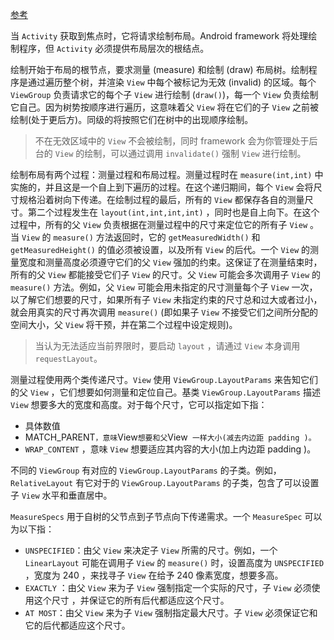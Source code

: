 [参考](https://developer.android.com/guide/topics/ui/how-android-draws.html)

当 `Activity` 获取到焦点时，它将请求绘制布局。Android framework 将处理绘制程序，但 `Activity` 必须提供布局层次的根结点。

绘制开始于布局的根节点，要求测量 (measure) 和绘制 (draw) 布局树。绘制程序是通过遍历整个树，并渲染 `View` 中每个被标记为无效 (invalid) 的区域。每个 `ViewGroup` 负责请求它的每个子 `View` 进行绘制 (`draw()`)，每一个 `View` 负责绘制它自己。因为树势按顺序进行遍历，这意味着父 `View` 将在它们的子 `View` 之前被绘制(处于更后方)。同级的将按照它们在树中的出现顺序绘制。

> 不在无效区域中的 `View` 不会被绘制，同时 framework 会为你管理处于后台的 `View` 的绘制，可以通过调用 `invalidate()` 强制 `View` 进行绘制。

绘制布局有两个过程：测量过程和布局过程。测量过程时在 `measure(int,int)` 中实施的，并且这是一个自上到下遍历的过程。在这个递归期间，每个 `View` 会将尺寸规格沿着树向下传递。在绘制过程的最后，所有的 `View` 都保存各自的测量尺寸。第二个过程发生在 `layout(int,int,int,int)` ，同时也是自上向下。在这个过程中，所有的父 `View` 负责根据在测量过程中的尺寸来定位它的所有子 `View` 。当 `View` 的 `measure()` 方法返回时，它的 `getMeasuredWidth()` 和 `getMeasuredHeight()` 的值必须被设置，以及所有 `View` 的后代。一个 `View` 的测量宽度和测量高度必须遵守它们的父 `View` 强加的约束。这保证了在测量结束时，所有的父 `View` 都能接受它们子 `View` 的尺寸。父 `View` 可能会多次调用子 `View` 的 `measure()` 方法。例如，父 `View` 可能会用未指定的尺寸测量每个子 `View` 一次，以了解它们想要的尺寸，如果所有子 `View` 未指定约束的尺寸总和过大或者过小，就会用真实的尺寸再次调用 `measure()` (即如果子 `View` 不接受它们之间所分配的空间大小，父 `View` 将干预，并在第二个过程中设定规则)。

> 当认为无法适应当前界限时，要启动 `layout` ，请通过 `View` 本身调用 `requestLayout`。

测量过程使用两个类传递尺寸。`View` 使用 `ViewGroup.LayoutParams` 来告知它们的父 `View` ，它们想要如何测量和定位自己。基类 `ViewGroup.LayoutParams` 描述 `View` 想要多大的宽度和高度。对于每个尺寸，它可以指定如下指：

* 具体数值
* MATCH_PARENT` ，意味 `View` 想要和父 `View` 一样大小(减去内边距 padding )。` 
* `WRAP_CONTENT` ，意味 `View` 想要适应其内容的大小(加上内边距 padding )。

不同的 `ViewGroup` 有对应的 `ViewGroup.LayoutParams` 的子类。例如，`RelativeLayout` 有它对于的 `ViewGroup.LayoutParams` 的子类，包含了可以设置子 `View` 水平和垂直居中。

`MeasureSpecs` 用于自树的父节点到子节点向下传递需求。一个 `MeasureSpec` 可以为以下指：

* `UNSPECIFIED`：由父 `View` 来决定子 `View` 所需的尺寸。例如，一个 `LinearLayout` 可能在调用子 `View` 的 `measure()` 时，设置高度为 `UNSPECIFIED` ，宽度为 240 ，来找寻子 `View` 在给予 240 像素宽度，想要多高。
* `EXACTLY` ：由父 `View` 来为子 `View` 强制指定一个实际的尺寸，子 `View` 必须使用这个尺寸 ，并保证它的所有后代都适应这个尺寸。
* `AT MOST`：由父 `View` 来为子 `View` 强制指定最大尺寸。子 `View` 必须保证它和它的后代都适应这个尺寸。



